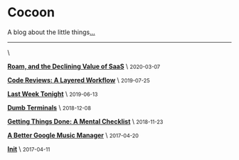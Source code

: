 # Cocoon

A blog about the little things[...](about.html)

---

\ 

[**Roam, and the Declining Value of SaaS**](posts/roam.html) \  <small>2020-03-07</small>

[**Code Reviews: A Layered Workflow**](posts/code-review.html) \  <small>2019-07-25</small>

[**Last Week Tonight**](posts/lwt.html) \  <small>2019-06-13</small>

[**Dumb Terminals**](posts/dumb-terminals.html) \  <small>2018-12-08</small>

[**Getting Things Done: A Mental Checklist**](posts/getting-things-done.html) \  <small>2018-11-23</small>

[**A Better Google Music Manager**](posts/better-mm.html) \  <small>2017-04-20</small>

[**Init**](posts/init.html) \  <small>2017-04-11</small>
